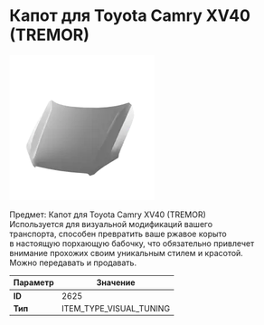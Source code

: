 # Капот для Toyota Camry XV40 (TREMOR)

![Item Image](../img/2625.webp?raw=true)

Предмет: Капот для Toyota Camry XV40 (TREMOR)<br>Используется для визуальной модификаций вашего<br>транспорта, способен превратить ваше ржавое корыто<br>в настоящую порхающую бабочку, что обязательно привлечет<br>внимание прохожих своим уникальным стилем и красотой.<br>Можно передавать и продавать.


| Параметр | Значение |
|----------|----------|
| **ID** | 2625 |
| **Тип** | ITEM_TYPE_VISUAL_TUNING |

